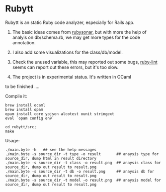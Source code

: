 # Rubytt

Rubytt is an static Ruby code analyzer, especially for Rails app. 

1. The basic ideas comes from [rubysonar](https://github.com/yinwang0/rubysonar), but with more the help of analyis on db/schema.rb, 
we may get more types for the code annotation. 

2. I also add some visualizations for the class/db/model.

3. Check the unused variable, this may reported out some bugs, [ruby-lint](https://github.com/YorickPeterse/ruby-lint) seems can report out these errors, but it's too slow.

4. The project is in experimental status. It's written in OCaml

to be finished ....

Compile it:

```shell
brew install ocaml 
brew install opam
opam install core yojson alcotest ounit stringext
eval `opam config env`

cd rubytt/src;
make 
```

Usage:

```shell
./main.byte -h   ## see the help messages
./main.byte -s source_dir -t type -o result       ## anaysis type for source_dir, dump html in result directory
./main.byte -s source_dir -t class -o result.png  ## anaysis class for source_dir, dump out result to result.png
./main.byte -s source_dir -t db -o result.png     ## anaysis db for source_dir, dump out result to result.png
./main.byte -s source_dir -t model -o result.png  ## anaysis model for source_dir, dump out result to result.png
```
